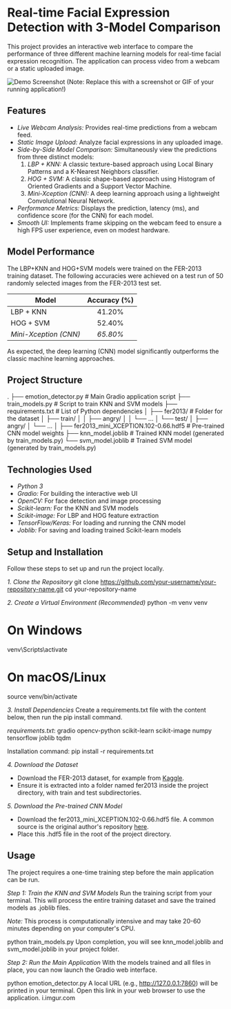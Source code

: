 # Real-time Facial Expression Detection with 3-Model Comparison

This project provides an interactive web interface to compare the performance of three different machine learning models for real-time facial expression recognition. The application can process video from a webcam or a static uploaded image.

![Demo Screenshot](https://i.imgur.com/example-screenshot.png) 
(Note: Replace this with a screenshot or GIF of your running application!)

## Features

-   *Live Webcam Analysis:* Provides real-time predictions from a webcam feed.
-   *Static Image Upload:* Analyze facial expressions in any uploaded image.
-   *Side-by-Side Model Comparison:* Simultaneously view the predictions from three distinct models:
    1.  *LBP + KNN:* A classic texture-based approach using Local Binary Patterns and a K-Nearest Neighbors classifier.
    2.  *HOG + SVM:* A classic shape-based approach using Histogram of Oriented Gradients and a Support Vector Machine.
    3.  *Mini-Xception (CNN):* A deep learning approach using a lightweight Convolutional Neural Network.
-   *Performance Metrics:* Displays the prediction, latency (ms), and confidence score (for the CNN) for each model.
-   *Smooth UI:* Implements frame skipping on the webcam feed to ensure a high FPS user experience, even on modest hardware.

## Model Performance

The LBP+KNN and HOG+SVM models were trained on the FER-2013 training dataset. The following accuracies were achieved on a test run of 50 randomly selected images from the FER-2013 test set.

| Model                   | Accuracy (%) |
| ----------------------- | :----------: |
| LBP + KNN               |    41.20%    |
| HOG + SVM               |    52.40%    |
| *Mini-Xception (CNN)* |  *65.80%*  |

As expected, the deep learning (CNN) model significantly outperforms the classic machine learning approaches.

## Project Structure

.
├── emotion_detector.py         # Main Gradio application script
├── train_models.py             # Script to train KNN and SVM models
├── requirements.txt            # List of Python dependencies
│
├── fer2013/                    # Folder for the dataset
│   ├── train/
│   │   ├── angry/
│   │   └── ...
│   └── test/
│       ├── angry/
│       └── ...
│
├── fer2013_mini_XCEPTION.102-0.66.hdf5  # Pre-trained CNN model weights
├── knn_model.joblib            # Trained KNN model (generated by train_models.py)
└── svm_model.joblib            # Trained SVM model (generated by train_models.py)

## Technologies Used

-   *Python 3*
-   *Gradio:* For building the interactive web UI
-   *OpenCV:* For face detection and image processing
-   *Scikit-learn:* For the KNN and SVM models
-   *Scikit-image:* For LBP and HOG feature extraction
-   *TensorFlow/Keras:* For loading and running the CNN model
-   *Joblib:* For saving and loading trained Scikit-learn models

## Setup and Installation

Follow these steps to set up and run the project locally.

*1. Clone the Repository*
git clone https://github.com/your-username/your-repository-name.git
cd your-repository-name

*2. Create a Virtual Environment (Recommended)*
python -m venv venv
# On Windows
venv\Scripts\activate
# On macOS/Linux
source venv/bin/activate

*3. Install Dependencies*
Create a requirements.txt file with the content below, then run the pip install command.

*requirements.txt*:
gradio
opencv-python
scikit-learn
scikit-image
numpy
tensorflow
joblib
tqdm

Installation command:
pip install -r requirements.txt

*4. Download the Dataset*
-   Download the FER-2013 dataset, for example from [Kaggle](https://www.kaggle.com/datasets/msambare/fer2013).
-   Ensure it is extracted into a folder named fer2013 inside the project directory, with train and test subdirectories.

*5. Download the Pre-trained CNN Model*
-   Download the fer2013_mini_XCEPTION.102-0.66.hdf5 file. A common source is the original author's repository [here](https://github.com/oarriaga/face_classification/blob/master/trained_models/emotion_models/fer2013_mini_XCEPTION.102-0.66.hdf5).
-   Place this .hdf5 file in the root of the project directory.

## Usage

The project requires a one-time training step before the main application can be run.

*Step 1: Train the KNN and SVM Models*
Run the training script from your terminal. This will process the entire training dataset and save the trained models as .joblib files.

*Note:* This process is computationally intensive and may take 20-60 minutes depending on your computer's CPU.

python train_models.py
Upon completion, you will see knn_model.joblib and svm_model.joblib in your project folder.

*Step 2: Run the Main Application*
With the models trained and all files in place, you can now launch the Gradio web interface.

python emotion_detector.py
A local URL (e.g., http://127.0.0.1:7860) will be printed in your terminal. Open this link in your web browser to use the application.
i.imgur.com